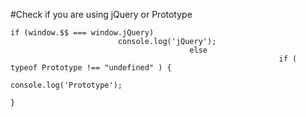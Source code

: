 #Check if you are using jQuery or Prototype

```
if (window.$$ === window.jQuery)
	                    console.log('jQuery');
						                else
											                if ( typeof Prototype !== "undefined" ) {
																                    console.log('Prototype');
																					                }
```
